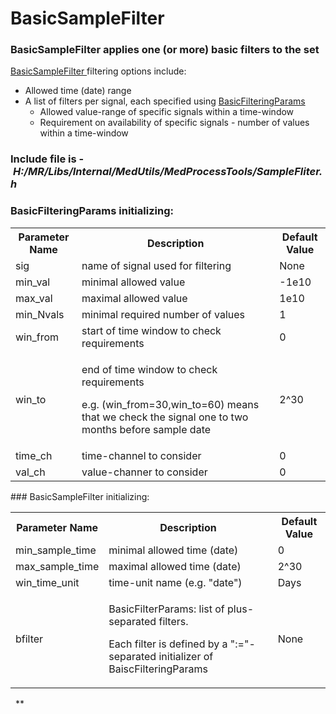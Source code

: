 # BasicSampleFilter
### BasicSampleFilter applies one (or more) basic filters to the set
[BasicSampleFilter ](https://Medial-EarlySign.github.io/MR_LIBS/classBasicSampleFilter)filtering options include:

- Allowed time (date) range
- A list of filters per signal, each specified using [BasicFilteringParams](https://Medial-EarlySign.github.io/MR_LIBS/structBasicFilteringParams)
    - Allowed value-range of specific signals within a time-window
    - Requirement on availability of specific signals - number of values within a time-window
### Include file is - *H:/MR/Libs/Internal/MedUtils/MedProcessTools/SampleFliter.h*
### BasicFilteringParams initializing:
<table><tbody>
<tr>
<th>Parameter Name</th>
<th>Description</th>
<th>Default Value</th>
</tr>
<tr>
<td>sig</td>
<td>name of signal used for filtering</td>
<td>None</td>
</tr>
<tr>
<td>min_val</td>
<td>minimal allowed value</td>
<td>-1e10</td>
</tr>
<tr>
<td>max_val</td>
<td>maximal allowed value</td>
<td>1e10</td>
</tr>
<tr>
<td>min_Nvals</td>
<td>minimal required number of values</td>
<td>1</td>
</tr>
<tr>
<td>win_from</td>
<td>start of time window to check requirements</td>
<td>0</td>
</tr>
<tr>
<td>win_to</td>
<td><p>end of time window to check requirements</p><p>e.g. (win_from=30,win_to=60) means that we check the signal one to two months before sample date</p></td>
<td>2^30</td>
</tr>
<tr>
<td>time_ch</td>
<td>time-channel to consider</td>
<td>0</td>
</tr>
<tr>
<td>val_ch</td>
<td>value-channer to consider</td>
<td>0</td>
</tr>
</tbody></table>
### BasicSampleFilter initializing:
<table><tbody>
<tr>
<th>Parameter Name</th>
<th>Description</th>
<th>Default Value</th>
</tr>
<tr>
<td>min_sample_time</td>
<td>minimal allowed time (date)</td>
<td>0</td>
</tr>
<tr>
<td>max_sample_time</td>
<td>maximal allowed time (date)</td>
<td>2^30</td>
</tr>
<tr>
<td>win_time_unit</td>
<td>time-unit name (e.g. "date")</td>
<td>Days</td>
</tr>
<tr>
<td>bfilter</td>
<td><p>BasicFilterParams: list of plus-separated filters.</p><p>Each filter is defined by a ":="-separated initializer of BaiscFilteringParams</p></td>
<td>None</td>
</tr>
</tbody></table>
 
**
